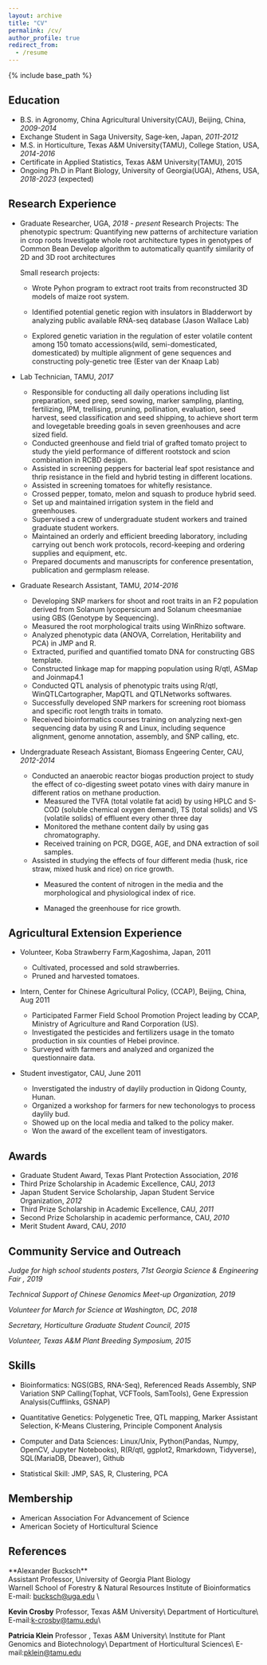 ```yaml
---
layout: archive
title: "CV"
permalink: /cv/
author_profile: true
redirect_from:
  - /resume
---
```


{% include base_path %}

## Education

* B.S. in Agronomy, China Agricultural University(CAU), Beijing, China, *2009-2014*
* Exchange Student in Saga University, Sage-ken, Japan, *2011-2012* 
* M.S. in Horticulture, Texas A&M University(TAMU), College Station, USA, *2014-2016*
* Certificate in Applied Statistics, Texas A&M University(TAMU), 2015
* Ongoing Ph.D in Plant Biology, University of Georgia(UGA), Athens, USA, *2018-2023* (expected)

## Research Experience

* Graduate Researcher, UGA, *2018 - present*
	Research Projects:
		The phenotypic spectrum: Quantifying new patterns of architecture variation in crop roots
		Investigate whole root architecture types in genotypes of Common Bean 
		Develop algorithm to automatically quantify similarity of 2D and 3D root architectures 

	Small research projects:
	
	* Wrote Pyhon program to extract root traits from reconstructed 3D models of maize root system. 
	
	* Identified potential genetic region with insulators in Bladderwort by analyzing public available RNA-seq database (Jason Wallace Lab)
	*  Explored genetic variation in the regulation of ester volatile content among 150 tomato accessions(wild, semi-domesticated, domesticated) by multiple alignment of gene sequences and constructing poly-genetic tree (Ester van der Knaap Lab)  

* Lab Technician, TAMU, *2017*
  * Responsible for conducting all daily operations including list preparation, seed prep, seed sowing, marker sampling, planting, fertilizing, IPM, trellising, pruning, pollination, evaluation, seed harvest, seed classification and seed shipping, to achieve short term and lovegetable breeding goals in seven greenhouses and acre sized field. 
  * Conducted greenhouse and field trial of grafted tomato project to study the yield performance of different rootstock and scion combination in RCBD design. 
  * Assisted in screening peppers for bacterial leaf spot resistance and thrip resistance in the field and hybrid testing in different locations.
  * Assisted in screening tomatoes for whitefly resistance.
  * Crossed pepper, tomato, melon and squash to produce hybrid seed. 
  * Set up and maintained irrigation system in the field and greenhouses. 
  * Supervised a crew of undergraduate student workers and trained graduate student workers.
  * Maintained an orderly and efficient breeding laboratory, including carrying out bench work protocols, record-keeping and ordering supplies and equipment, etc.
  * Prepared documents and manuscripts for conference presentation, publication and germplasm release. 
* Graduate Research Assistant, TAMU, *2014-2016*
  * Developing SNP markers for shoot and root traits in an F2 population derived from Solanum lycopersicum and Solanum cheesmaniae using GBS (Genotype by Sequencing).
  * Measured the root morphological traits using WinRhizo software.
  * Analyzed phenotypic data (ANOVA, Correlation, Heritability and PCA) in JMP and R.
  * Extracted, purified and quantified tomato DNA for constructing GBS template.
  * Constructed linkage map for mapping population using R/qtl, ASMap and Joinmap4.1
  * Conducted QTL analysis of phenotypic traits using R/qtl, WinQTLCartographer, MapQTL and QTLNetworks softwares.
  * Successfully developed SNP markers for screening root biomass and specific root length traits in tomato.
  * Received bioinformatics courses training on analyzing next-gen sequencing data by using R and Linux, including sequence alignment, genome annotation, assembly, and SNP calling, etc.
* Undergraduate Reseach Assistant, Biomass Engeering Center, CAU, *2012-2014*
  * Conducted an anaerobic reactor biogas production project to study the effect of co-digesting sweet potato vines with dairy manure in different ratios on methane production.
    * Measured the TVFA (total volatile fat acid) by using HPLC and S-COD (soluble chemical oxygen demand), TS (total solids) and VS (volatile solids) of effluent every other three day
    * Monitored the methane content daily by using gas chromatography.
    * Received training on PCR, DGGE, AGE, and DNA extraction of soil samples.
  * Assisted in studying the effects of four different media (husk, rice straw, mixed husk and rice) on rice growth.
    * Measured the content of nitrogen in the media and the morphological and physiological index of rice.
    
    * Managed the greenhouse for rice growth.
    
      

## Agricultural Extension Experience

* Volunteer, Koba Strawberry Farm,Kagoshima, Japan,  2011 
  * Cultivated, processed and sold strawberries.
  * Pruned and harvested tomatoes. 

* Intern, Center for Chinese Agricultural Policy, (CCAP), Beijing, China, Aug 2011
  * Participated Farmer Field School Promotion Project leading by CCAP, Ministry of Agriculture and Rand Corporation (US).
  * Investigated the pesticides and fertilizers usage in the tomato production in six counties of Hebei province.
  * Surveyed with farmers and analyzed and organized the questionnaire data.

* Student investigator, CAU, June 2011
  * Inverstigated the industry of daylily production in Qidong County, Hunan.
  *  Organized a workshop for farmers for new techonologys to process daylily bud.
  * Showed up on the local media and talked to the policy maker.
  *   Won the award of the excellent team of investigators. 

## Awards

* Graduate Student Award, Texas Plant Protection Association, *2016*
* Third Prize Scholarship in Academic Excellence, CAU, *2013*
* Japan Student Service Scholarship, Japan Student Service Organization, *2012*
* Third Prize Scholarship in Academic Excellence, CAU, *2011*
* Second Prize Scholarship in academic performance, CAU, *2010* 
* Merit Student Award, CAU, *2010* 
                   

## Community Service and Outreach 

*Judge for high school students posters, 71st Georgia Science & Engineering Fair , 2019*

*Technical Support of Chinese Genomics Meet-up Organization, 2019*

*Volunteer for March for Science at Washington, DC, 2018*

*Secretary, Horticulture Graduate Student Council, 2015*

*Volunteer, Texas A&M Plant Breeding Symposium, 2015*

## Skills

* Bioinformatics: NGS(GBS, RNA-Seq), Referenced Reads Assembly, SNP Variation SNP Calling(Tophat, VCFTools, SamTools), Gene Expression Analysis(Cufflinks, GSNAP)

* Quantitative Genetics: Polygenetic Tree, QTL mapping, Marker Assistant Selection, K-Means Clustering, Principle Component Analysis

* Computer and Data Sciences: Linux/Unix, Python(Pandas, Numpy, OpenCV, Jupyter Notebooks), R(R/qtl, ggplot2, Rmarkdown, Tidyverse), SQL(MariaDB, Dbeaver), Github

* Statistical Skill: JMP, SAS, R, Clustering, PCA

## Membership 

* American Association For Advancement of Science 
* American Society of Horticultural Science

## References

**Alexander Bucksch\**\
Assistant Professor, University of Georgia 
Plant Biology \
Warnell School of Forestry & Natural Resources 
Institute of Bioinformatics \
E-mail: bucksch@uga.edu \

**Kevin Crosby**
Professor, Texas A&M University\ 
Department of Horticulture\ 
E-mail:k-crosby@tamu.edu\

**Patricia Klein**
Professor , Texas A&M University\ 
Institute for Plant Genomics and Biotechnology\ 
Department of Horticultural Sciences\ 
E-mail:pklein@tamu.edu
